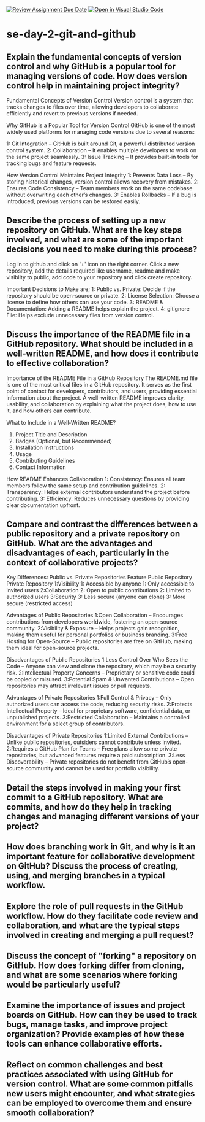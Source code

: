 [![Review Assignment Due Date](https://classroom.github.com/assets/deadline-readme-button-22041afd0340ce965d47ae6ef1cefeee28c7c493a6346c4f15d667ab976d596c.svg)](https://classroom.github.com/a/8wgCKhpZ)
[![Open in Visual Studio Code](https://classroom.github.com/assets/open-in-vscode-2e0aaae1b6195c2367325f4f02e2d04e9abb55f0b24a779b69b11b9e10269abc.svg)](https://classroom.github.com/online_ide?assignment_repo_id=18438373&assignment_repo_type=AssignmentRepo)
# se-day-2-git-and-github
## Explain the fundamental concepts of version control and why GitHub is a popular tool for managing versions of code. How does version control help in maintaining project integrity?
Fundamental Concepts of Version Control
Version control is a system that tracks changes to files over time, allowing developers to collaborate efficiently and revert to previous versions if needed. 

Why GitHub is a Popular Tool for Version Control
GitHub is one of the most widely used platforms for managing code versions due to several reasons:

1: Git Integration – GitHub is built around Git, a powerful distributed version control system.
2: Collaboration – It enables multiple developers to work on the same project seamlessly.
3: Issue Tracking – It provides built-in tools for tracking bugs and feature requests.

How Version Control Maintains Project Integrity
1: Prevents Data Loss – By storing historical changes, version control allows recovery from mistakes.
2: Ensures Code Consistency – Team members work on the same codebase without overwriting each other’s changes.
3: Enables Rollbacks – If a bug is introduced, previous versions can be restored easily.

## Describe the process of setting up a new repository on GitHub. What are the key steps involved, and what are some of the important decisions you need to make during this process?
Log in to github and click on '+' icon on the right corner. Click a new repository, add the details required like username, readme and make visibilty to public, add code to your repository and click create repository.

 Important Decisions to Make are;
1: Public vs. Private: Decide if the repository should be open-source or private.
2: License Selection: Choose a license to define how others can use your code.
3: README & Documentation: Adding a README helps explain the project.
4: gitignore File: Helps exclude unnecessary files from version control.

## Discuss the importance of the README file in a GitHub repository. What should be included in a well-written README, and how does it contribute to effective collaboration?
Importance of the README File in a GitHub Repository
The README.md file is one of the most critical files in a GitHub repository. It serves as the first point of contact for developers, contributors, and users, providing essential information about the project. A well-written README improves clarity, usability, and collaboration by explaining what the project does, how to use it, and how others can contribute.

What to Include in a Well-Written README?
1. Project Title and Description
2. Badges (Optional, but Recommended)
3. Installation Instructions
4.  Usage
5.  Contributing Guidelines
6.  Contact Information

 How README Enhances Collaboration
1: Consistency: Ensures all team members follow the same setup and contribution guidelines.
2: Transparency: Helps external contributors understand the project before contributing.
3: Efficiency: Reduces unnecessary questions by providing clear documentation upfront.
## Compare and contrast the differences between a public repository and a private repository on GitHub. What are the advantages and disadvantages of each, particularly in the context of collaborative projects?
 Key Differences: Public vs. Private Repositories
Feature	          Public Repository 	                         Private Repository 
1:Visibility	     1: Accessible by anyone	                   1: Only accessible to invited users
2:Collaboration	   2: Open to public contributions	           2: Limited to authorized users
3:Security	       3: Less secure (anyone can clone)	         3: More secure (restricted access)

 Advantages of Public Repositories
1:Open Collaboration – Encourages contributions from developers worldwide, fostering an open-source community.
2:Visibility & Exposure – Helps projects gain recognition, making them useful for personal portfolios or business branding.
3:Free Hosting for Open-Source – Public repositories are free on GitHub, making them ideal for open-source projects.

Disadvantages of Public Repositories
1:Less Control Over Who Sees the Code – Anyone can view and clone the repository, which may be a security risk.
2:Intellectual Property Concerns – Proprietary or sensitive code could be copied or misused.
3:Potential Spam & Unwanted Contributions – Open repositories may attract irrelevant issues or pull requests.

Advantages of Private Repositories
1:Full Control & Privacy – Only authorized users can access the code, reducing security risks.
2:Protects Intellectual Property – Ideal for proprietary software, confidential data, or unpublished projects.
3:Restricted Collaboration – Maintains a controlled environment for a select group of contributors.

 Disadvantages of Private Repositories
1:Limited External Contributions – Unlike public repositories, outsiders cannot contribute unless invited.
2:Requires a GitHub Plan for Teams – Free plans allow some private repositories, but advanced features require a paid subscription.
3:Less Discoverability – Private repositories do not benefit from GitHub’s open-source community and cannot be used for portfolio visibility.


## Detail the steps involved in making your first commit to a GitHub repository. What are commits, and how do they help in tracking changes and managing different versions of your project?

## How does branching work in Git, and why is it an important feature for collaborative development on GitHub? Discuss the process of creating, using, and merging branches in a typical workflow.

## Explore the role of pull requests in the GitHub workflow. How do they facilitate code review and collaboration, and what are the typical steps involved in creating and merging a pull request?

## Discuss the concept of "forking" a repository on GitHub. How does forking differ from cloning, and what are some scenarios where forking would be particularly useful?

## Examine the importance of issues and project boards on GitHub. How can they be used to track bugs, manage tasks, and improve project organization? Provide examples of how these tools can enhance collaborative efforts.

## Reflect on common challenges and best practices associated with using GitHub for version control. What are some common pitfalls new users might encounter, and what strategies can be employed to overcome them and ensure smooth collaboration?
